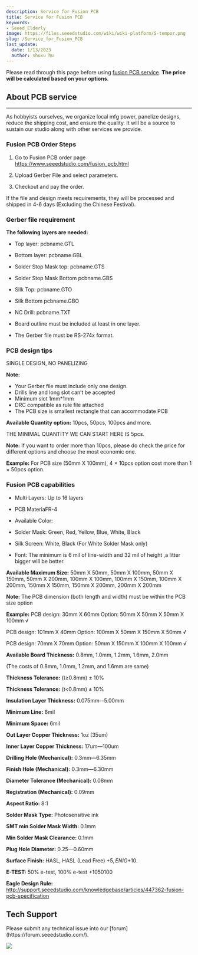 ```yaml
---
description: Service for Fusion PCB
title: Service for Fusion PCB
keywords:
- Seeed_Elderly
image: https://files.seeedstudio.com/wiki/wiki-platform/S-tempor.png
slug: /Service_for_Fusion_PCB
last_update:
  date: 1/13/2023
  author: shuxu hu
---
```

Please read through this page before using [fusion PCB service](https://www.seeedstudio.com/fusion_pcb.html). **The price will be calculated based on your options**.

##   About PCB service
---
As hobbyists ourselves, we organize local mfg power, panelize designs, reduce the shipping cost, and ensure the quality. It will be a source to sustain our studio along with other services we provide.

###   Fusion PCB Order Steps

1.  Go to Fusion PCB order page https://www.seeedstudio.com/fusion_pcb.html

2.  Upload Gerber File and select parameters.

3.  Checkout and pay the order.

If the file and design meets requirements, they will be processed and shipped in 4-6 days (Excluding the Chinese Festival).

###   Gerber file requirement

**The following layers are needed:**

*   Top layer:    pcbname.GTL
*   Bottom layer:    pcbname.GBL
*   Solder Stop Mask top:  pcbname.GTS
*   Solder Stop Mask Bottom pcbname.GBS
*   Silk Top:   pcbname.GTO
*   Silk Bottom pcbname.GBO
*   NC Drill:        pcbname.TXT
*   Board outline must be included at least in one layer.

*   The Gerber file must be RS-274x format.

###   PCB design tips

SINGLE DESIGN, NO PANELIZING

**Note:**

*   Your Gerber file must include only one design.
*   Drills line and long slot can’t be accepted
*   Minimum slot 1mm*1mm
*   DRC compatible as rule file attached
*   The PCB size is smallest rectangle that can accommodate PCB

**Available Quantity option:** 10pcs, 50pcs, 100pcs and more.

THE MINIMAL QUANTITY WE CAN START HERE IS 5pcs.

**Note:** If you want to order more than 10pcs, please do check the price for different options and choose the most economic one.

**Example:**
For PCB size (50mm X 100mm), 4 × 10pcs option cost more than 1 × 50pcs option.

###   Fusion PCB capabilities

*   Multi Layers: Up to 16 layers

*   PCB MateriaFR-4

*   Available Color:

*   Solder Mask:  Green, Red, Yellow, Blue, White, Black

*   Silk Screen: White, Black (For White Solder Mask only)

*   Font: The minimum is 6 mil of line-width and 32 mil of height ,a litter bigger will be better.

**Available Maximum Size:** 50mm X 50mm, 50mm X 100mm, 50mm X 150mm, 50mm X 200mm, 100mm X 100mm, 100mm X 150mm, 100mm X 200mm, 150mm X 150mm, 150mm X 200mm, 200mm X 200mm

**Note:** The PCB dimension (both length and width) must be within the PCB size option

**Example:**
PCB design: 30mm X 60mm   Option: 50mm X 50mm X   50mm X 100mm √

PCB design: 101mm X 40mm   Option: 100mm X 50mm X   150mm X 50mm √

PCB design: 70mm X 70mm   Option: 50mm X 150mm X   100mm X 100mm √

**Available Board Thickness:** 0.8mm, 1.0mm, 1.2mm, 1.6mm, 2.0mm

(The costs of 0.8mm, 1.0mm, 1.2mm, and 1.6mm are same)

**Thickness Tolerance:** (t≥0.8mm) ± 10%

**Thickness Tolerance:** (t&lt;0.8mm) ± 10%

**Insulation Layer Thickness:** 0.075mm--5.00mm

**Minimum Line:** 6mil

**Minimum Space:** 6mil

**Out Layer Copper Thickness:** 1oz (35um)

**Inner Layer Copper Thickness:** 17um—100um

**Drilling Hole (Mechanical):** 0.3mm—6.35mm

**Finish Hole (Mechanical):** 0.3mm—6.30mm

**Diameter Tolerance (Mechanical):** 0.08mm

**Registration (Mechanical):** 0.09mm

**Aspect Ratio:** 8:1

**Solder Mask Type:** Photosensitive ink

**SMT min Solder Mask Width:** 0.1mm

**Min Solder Mask Clearance:** 0.1mm

**Plug Hole Diameter:** 0.25—0.60mm

**Surface Finish:** HASL, HASL (Lead Free) +$5, ENIG+$10.

**E-TEST:** 50% e-test, 100% e-test +$10
50% e-test (Tested PCB will have a mark on the PCB edge).
100% e-test optional for extra 10$

**Eagle Design Rule:** http://support.seeedstudio.com/knowledgebase/articles/447362-fusion-pcb-specification

## Tech Support
<div>
  Please submit any technical issue into our [forum](https://forum.seeedstudio.com/). <br /><p style={{textAlign: 'center'}}><a href="https://www.seeedstudio.com/act-4.html?utm_source=wiki&utm_medium=wikibanner&utm_campaign=newproducts" target="_blank"><img src="https://files.seeedstudio.com/wiki/Wiki_Banner/new_product.jpg" /></a></p>
</div>
